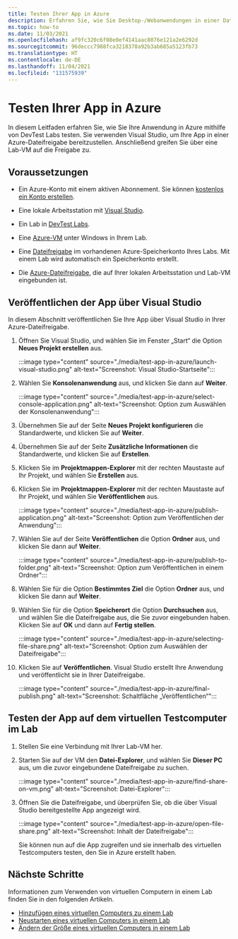 ```yaml
---
title: Testen Ihrer App in Azure
description: Erfahren Sie, wie Sie Desktop-/Webanwendungen in einer Dateifreigabe bereitstellen und testen.
ms.topic: how-to
ms.date: 11/03/2021
ms.openlocfilehash: af9fc320c6f08e0ef4141aac8076e121a2e6292d
ms.sourcegitcommit: 96deccc7988fca3218378a92b3ab685a5123fb73
ms.translationtype: HT
ms.contentlocale: de-DE
ms.lasthandoff: 11/04/2021
ms.locfileid: "131575939"
---
```

# <a name="test-your-app-in-azure"></a>Testen Ihrer App in Azure 

In diesem Leitfaden erfahren Sie, wie Sie Ihre Anwendung in Azure mithilfe von DevTest Labs testen. Sie verwenden Visual Studio, um Ihre App in einer Azure-Dateifreigabe bereitzustellen. Anschließend greifen Sie über eine Lab-VM auf die Freigabe zu.  

## <a name="prerequisites"></a>Voraussetzungen

- Ein Azure-Konto mit einem aktiven Abonnement. Sie können [kostenlos ein Konto erstellen](https://azure.microsoft.com/free/?WT.mc_id=A261C142F).

- Eine lokale Arbeitsstation mit [Visual Studio](https://visualstudio.microsoft.com/free-developer-offers/).

- Ein Lab in [DevTest Labs](devtest-lab-overview.md).

- Eine [Azure-VM](devtest-lab-add-vm.md) unter Windows in Ihrem Lab.

- Eine [Dateifreigabe](../storage/files/storage-how-to-create-file-share.md) im vorhandenen Azure-Speicherkonto Ihres Labs. Mit einem Lab wird automatisch ein Speicherkonto erstellt.

- Die [Azure-Dateifreigabe](../storage/files/storage-how-to-use-files-windows.md#mount-the-azure-file-share), die auf Ihrer lokalen Arbeitsstation und Lab-VM eingebunden ist.

## <a name="publish-your-app-from-visual-studio"></a>Veröffentlichen der App über Visual Studio

In diesem Abschnitt veröffentlichen Sie Ihre App über Visual Studio in Ihrer Azure-Dateifreigabe.

1. Öffnen Sie Visual Studio, und wählen Sie im Fenster „Start“ die Option **Neues Projekt erstellen** aus.

    :::image type="content" source="./media/test-app-in-azure/launch-visual-studio.png" alt-text="Screenshot: Visual Studio-Startseite":::

1. Wählen Sie **Konsolenanwendung** aus, und klicken Sie dann auf **Weiter**.

    :::image type="content" source="./media/test-app-in-azure/select-console-application.png" alt-text="Screenshot: Option zum Auswählen der Konsolenanwendung":::

1. Übernehmen Sie auf der Seite **Neues Projekt konfigurieren** die Standardwerte, und klicken Sie auf **Weiter**.

1. Übernehmen Sie auf der Seite **Zusätzliche Informationen** die Standardwerte, und klicken Sie auf **Erstellen**.

1. Klicken Sie im **Projektmappen-Explorer** mit der rechten Maustaste auf Ihr Projekt, und wählen Sie **Erstellen** aus.

1. Klicken Sie im **Projektmappen-Explorer** mit der rechten Maustaste auf Ihr Projekt, und wählen Sie **Veröffentlichen** aus.

    :::image type="content" source="./media/test-app-in-azure/publish-application.png" alt-text="Screenshot: Option zum Veröffentlichen der Anwendung":::

1. Wählen Sie auf der Seite **Veröffentlichen** die Option **Ordner** aus, und klicken Sie dann auf **Weiter**.

    :::image type="content" source="./media/test-app-in-azure/publish-to-folder.png" alt-text="Screenshot: Option zum Veröffentlichen in einem Ordner":::

1. Wählen Sie für die Option **Bestimmtes Ziel** die Option **Ordner** aus, und klicken Sie dann auf **Weiter**.

1. Wählen Sie für die Option **Speicherort** die Option **Durchsuchen** aus, und wählen Sie die Dateifreigabe aus, die Sie zuvor eingebunden haben. Klicken Sie auf **OK** und dann auf **Fertig stellen**. 

    :::image type="content" source="./media/test-app-in-azure/selecting-file-share.png" alt-text="Screenshot: Option zum Auswählen der Dateifreigabe":::

1. Klicken Sie auf **Veröffentlichen**. Visual Studio erstellt Ihre Anwendung und veröffentlicht sie in Ihrer Dateifreigabe.

    :::image type="content" source="./media/test-app-in-azure/final-publish.png" alt-text="Screenshot: Schaltfläche „Veröffentlichen“":::

## <a name="test-the-app-on-your-test-vm-in-the-lab"></a>Testen der App auf dem virtuellen Testcomputer im Lab

1. Stellen Sie eine Verbindung mit Ihrer Lab-VM her.

1. Starten Sie auf der VM den **Datei-Explorer**, und wählen Sie **Dieser PC** aus, um die zuvor eingebundene Dateifreigabe zu suchen.

    :::image type="content" source="./media/test-app-in-azure/find-share-on-vm.png" alt-text="Screenshot: Datei-Explorer":::

1. Öffnen Sie die Dateifreigabe, und überprüfen Sie, ob die über Visual Studio bereitgestellte App angezeigt wird. 

    :::image type="content" source="./media/test-app-in-azure/open-file-share.png" alt-text="Screenshot: Inhalt der Dateifreigabe":::

    Sie können nun auf die App zugreifen und sie innerhalb des virtuellen Testcomputers testen, den Sie in Azure erstellt haben.

## <a name="next-steps"></a>Nächste Schritte

Informationen zum Verwenden von virtuellen Computern in einem Lab finden Sie in den folgenden Artikeln. 

- [Hinzufügen eines virtuellen Computers zu einem Lab](devtest-lab-add-vm.md)
- [Neustarten eines virtuellen Computers in einem Lab](devtest-lab-restart-vm.md)
- [Ändern der Größe eines virtuellen Computers in einem Lab](devtest-lab-resize-vm.md)

